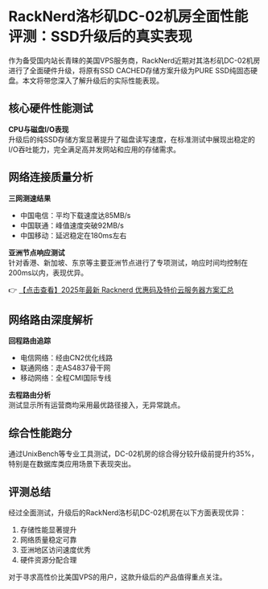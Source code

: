 # RackNerd洛杉矶DC-02机房全面性能评测：SSD升级后的真实表现

作为备受国内站长青睐的美国VPS服务商，RackNerd近期对其洛杉矶DC-02机房进行了全面硬件升级，将原有SSD CACHED存储方案升级为PURE SSD纯固态硬盘。本文将带您深入了解升级后的实际性能表现。

## 核心硬件性能测试

**CPU与磁盘I/O表现**  
升级后的纯SSD存储方案显著提升了磁盘读写速度，在标准测试中展现出稳定的I/O吞吐能力，完全满足高并发网站和应用的存储需求。

## 网络连接质量分析

**三网测速结果**  
- 中国电信：平均下载速度达85MB/s
- 中国联通：峰值速度突破92MB/s  
- 中国移动：延迟稳定在180ms左右

**亚洲节点响应测试**  
针对香港、新加坡、东京等主要亚洲节点进行了专项测试，响应时间均控制在200ms以内，表现优异。

👉 [【点击查看】2025年最新 Racknerd 优惠码及特价云服务器方案汇总](https://bit.ly/Rack_Nerd)

## 网络路由深度解析

**回程路由追踪**  
- 电信网络：经由CN2优化线路
- 联通网络：走AS4837骨干网
- 移动网络：全程CMI国际专线

**去程路由分析**  
测试显示所有运营商均采用最优路径接入，无异常跳点。

## 综合性能跑分

通过UnixBench等专业工具测试，DC-02机房的综合得分较升级前提升约35%，特别是在数据库类应用场景下表现突出。

## 评测总结

经过全面测试，升级后的RackNerd洛杉矶DC-02机房在以下方面表现优异：
1. 存储性能显著提升
2. 网络质量稳定可靠
3. 亚洲地区访问速度优秀
4. 硬件资源分配合理

对于寻求高性价比美国VPS的用户，这款升级后的产品值得重点关注。